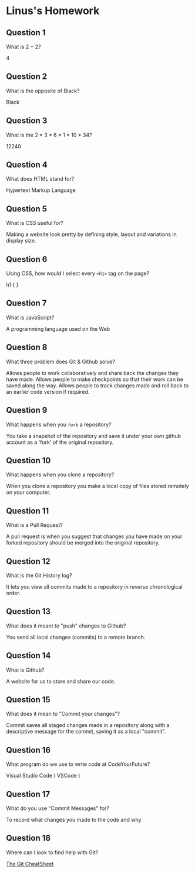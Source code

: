 # Linus's Homework

## Question 1

What is 2 + 2?

4


## Question 2

What is the opposite of Black?

Black


## Question 3

What is the 2 * 3 * 6 * 1 * 10 * 34?

12240


## Question 4

What does HTML stand for?

Hypertext Markup Language


## Question 5

What is CSS useful for?

Making a website look pretty by defining style, layout and variations in display size.


## Question 6

Using CSS, how would I select every `<h1>` tag on the page?

h1 {
}


## Question 7

What is JavaScript?

A programming language used on the Web


## Question 8

What three problem does Git & Github solve?

Allows people to work collaboratively and share back the changes they have made.
Allows people to make checkpoints so that their work can be saved along the way.
Allows people to track changes made and roll back to an earlier code version if required.


## Question 9

What happens when you `fork` a repository?

You take a snapshot of the repository and save it under your own github account as a 'fork' of the original repository.


## Question 10

What happens when you clone a repository?

When you clone a repository you make a local copy of files stored remotely on your computer.


## Question 11

What is a Pull Request?

A pull request is when you suggest that changes you have made on your forked repository should be merged into the original repository.


## Question 12

What is the Git History log?

It lets you view all commits made to a repository in reverse chronological order.


## Question 13

What does it meant to "push" changes to Github?

You send all local changes (commits) to a remote branch.


## Question 14

What is Github?

A website for us to store and share our code.


## Question 15

What does it mean to "Commit your changes"?

Commit saves all staged changes made in a repository along with a descriptive message for the commit, saving it as a local "commit".


## Question 16

What program do we use to write code at CodeYourFuture?

Visual Studio Code ( VSCode )


## Question 17

What do you use "Commit Messages" for?

To record what changes you made to the code and why


## Question 18

Where can I look to find help with Git?

[The Git CheatSheet](https://syllabus.codeyourfuture.io/git/desktop/cheatsheet)
